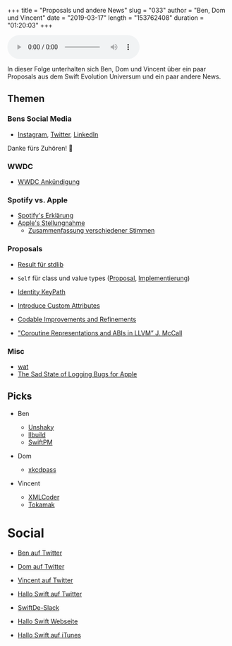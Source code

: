 +++
title = "Proposals und andere News"
slug = "033"
author = "Ben, Dom und Vincent"
date = "2019-03-17"
length = "153762408"
duration = "01:20:03"
+++

<audio controls>
    <source src="https://media.hallo-swift.de/file/halloswift/033.mp3" type="audio/mp3">
</audio>

In dieser Folge unterhalten sich Ben, Dom und Vincent über ein paar Proposals aus dem Swift Evolution Universum und ein paar andere News.

## Themen

### Bens Social Media

- [Instagram](https://instagram.com/benchr), [Twitter](https://twitter.com/benchr), [LinkedIn](https://www.linkedin.com/in/benchr267/)

Danke fürs Zuhören! 👋

### WWDC

- [WWDC Ankündigung](https://www.apple.com/newsroom/2019/03/apple-to-host-annual-worldwide-developers-conference-june-3-7-in-san-jose/)

### Spotify vs. Apple

- [Spotify's Erklärung](https://timetoplayfair.com/)
- [Apple's Stellungnahme](https://apple.com/newsroom/2019/03/addressing-spotifys-claims/)
    - [Zusammenfassung verschiedener Stimmen](https://mjtsai.com/blog/2019/03/15/apple-responds-to-spotify/)

### Proposals

- [Result für stdlib](https://github.com/apple/swift-evolution/blob/master/proposals/0235-add-result.md)
- `Self` für class und value types ([Proposal](https://github.com/apple/swift-evolution/blob/master/proposals/0068-universal-self.md), [Implementierung](https://github.com/apple/swift/pull/22863))
- [Identity KeyPath](https://github.com/apple/swift-evolution/blob/master/proposals/0227-identity-keypath.md)
- [Introduce Custom Attributes](https://forums.swift.org/t/pitch-introduce-custom-attributes/21335)
- [Codable Improvements and Refinements](https://forums.swift.org/t/codable-improvements-and-refinements/19426)

- ["Coroutine Representations and ABIs in LLVM” J. McCall](https://www.youtube.com/watch?v=wyAbV8AM9PM)

### Misc

- [wat](https://www.destroyallsoftware.com/talks/wat)
- [The Sad State of Logging Bugs for Apple](https://mjtsai.com/blog/2019/03/11/the-sad-state-of-logging-bugs-for-apple/)


## Picks

- Ben
    - [Unshaky](https://github.com/aahung/Unshaky)
    - [llbuild](https://github.com/apple/swift-llbuild/)
    - [SwiftPM](https://github.com/apple/swift-package-manager/)

- Dom
    - [xkcdpass](https://github.com/redacted/XKCD-password-generator)

- Vincent
    - [XMLCoder](https://github.com/MaxDesiatov/XMLCoder)
    - [Tokamak](https://github.com/MaxDesiatov/Tokamak)


# Social

- [Ben auf Twitter](https://twitter.com/benchr)
- [Dom auf Twitter](https://twitter.com/swiftpainless)
- [Vincent auf Twitter](https://twitter.com/regexident)
- [Hallo Swift auf Twitter](https://twitter.com/hallo_swift)
- [SwiftDe-Slack](http://slack.swiftde.net)

- [Hallo Swift Webseite](http://hallo-swift.de)
- [Hallo Swift auf iTunes](https://itunes.apple.com/de/podcast/hallo-swift/id1225721421?mt=2)
